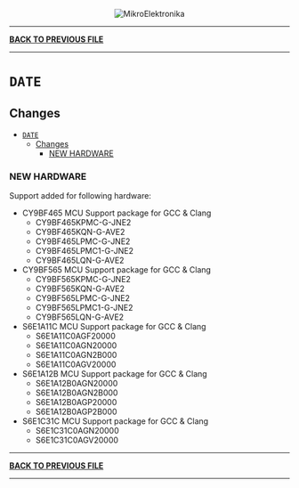 <p align="center">
  <img src="http://www.mikroe.com/img/designs/beta/logo_small.png?raw=true" alt="MikroElektronika"/>
</p>

---

**[BACK TO PREVIOUS FILE](../changelog.md)**

---

# `DATE`

## Changes

- [`DATE`](#date)
  - [Changes](#changes)
    - [NEW HARDWARE](#new-hardware)

### NEW HARDWARE

Support added for following hardware:

+ CY9BF465 MCU Support package for GCC & Clang
  + CY9BF465KPMC-G-JNE2
  + CY9BF465KQN-G-AVE2
  + CY9BF465LPMC-G-JNE2
  + CY9BF465LPMC1-G-JNE2
  + CY9BF465LQN-G-AVE2
+ CY9BF565 MCU Support package for GCC & Clang
  + CY9BF565KPMC-G-JNE2
  + CY9BF565KQN-G-AVE2
  + CY9BF565LPMC-G-JNE2
  + CY9BF565LPMC1-G-JNE2
  + CY9BF565LQN-G-AVE2
+ S6E1A11C MCU Support package for GCC & Clang
  + S6E1A11C0AGF20000
  + S6E1A11C0AGN20000
  + S6E1A11C0AGN2B000
  + S6E1A11C0AGV20000
+ S6E1A12B MCU Support package for GCC & Clang
  + S6E1A12B0AGN20000
  + S6E1A12B0AGN2B000
  + S6E1A12B0AGP20000
  + S6E1A12B0AGP2B000
+ S6E1C31C MCU Support package for GCC & Clang
  + S6E1C31C0AGN20000
  + S6E1C31C0AGV20000

---

**[BACK TO PREVIOUS FILE](../changelog.md)**

---
